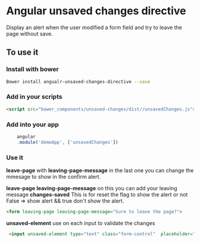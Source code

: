 # Angular unsaved changes directive

Display an alert when the user modified a form field and try to leave the page without save.

## To use it

### Install with bower


```sh
Bower install angualr-unsaved-changes-directive --save
```

### Add in your scripts


```html
<script src="bower_components/unsaved-changes/dist//unsavedChanges.js"></script>
```

### Add into your app

```javascript
    angular
    .module('demoApp', ['unsavedChanges'])
```

### Use it

**leave-page** with **leaving-page-message** in the last one you can change the mmesage to show in the confirm alert.

**leave-page**
**leaving-page-message** on this you can add your leaving message
**changes-saved** This is for reset the flag to show the alert or not False => show alert && true don't show the alert.


```html
<form leaving-page leaving-page-message="Sure to leave the page?">
```
**unsaved-element** use on each input to validate the changes
```html
 <input unsaved-element type="text" class="form-control"  placeholder="Could type your name :)" ng-model="yourName">
```
